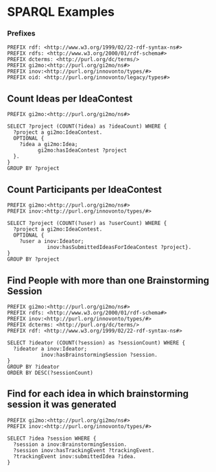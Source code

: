 # SPARQL Examples
### Prefixes

    PREFIX rdf: <http://www.w3.org/1999/02/22-rdf-syntax-ns#>
    PREFIX rdfs: <http://www.w3.org/2000/01/rdf-schema#>
    PREFIX dcterms: <http://purl.org/dc/terms/>
    PREFIX gi2mo:<http://purl.org/gi2mo/ns#>    
    PREFIX inov:<http://purl.org/innovonto/types/#>
    PREFIX oid: <http://purl.org/innovonto/legacy/types#>

## Count Ideas per IdeaContest
    PREFIX gi2mo:<http://purl.org/gi2mo/ns#>
    
    SELECT ?project (COUNT(?idea) as ?ideaCount) WHERE {
      ?project a gi2mo:IdeaContest.
      OPTIONAL {
        ?idea a gi2mo:Idea;
              gi2mo:hasIdeaContest ?project
      }.
    }
    GROUP BY ?project

## Count Participants per IdeaContest

    PREFIX gi2mo:<http://purl.org/gi2mo/ns#>
    PREFIX inov:<http://purl.org/innovonto/types/#>
    
    SELECT ?project (COUNT(?user) as ?userCount) WHERE {
      ?project a gi2mo:IdeaContest.
      OPTIONAL {
        ?user a inov:Ideator;
                 inov:hasSubmittedIdeasForIdeaContest ?project}.
    }
    GROUP BY ?project
    
## Find People with more than one Brainstorming Session

    PREFIX gi2mo:<http://purl.org/gi2mo/ns#>
    PREFIX rdfs: <http://www.w3.org/2000/01/rdf-schema#>
    PREFIX inov:<http://purl.org/innovonto/types/#>
    PREFIX dcterms: <http://purl.org/dc/terms/>
    PREFIX rdf: <http://www.w3.org/1999/02/22-rdf-syntax-ns#>
    
    SELECT ?ideator (COUNT(?session) as ?sessionCount) WHERE {
      ?ideator a inov:Ideator;
               inov:hasBrainstormingSession ?session.
    }
    GROUP BY ?ideator
    ORDER BY DESC(?sessionCount)
    
    
## Find for each idea in which brainstorming session it was generated

    PREFIX gi2mo:<http://purl.org/gi2mo/ns#>    
    PREFIX inov:<http://purl.org/innovonto/types/#>
    
    SELECT ?idea ?session WHERE {
      ?session a inov:BrainstormingSession.
      ?session inov:hasTrackingEvent ?trackingEvent.
      ?trackingEvent inov:submittedIdea ?idea.
    }
